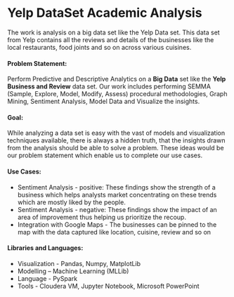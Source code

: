 # Yelp DataSet Academic Analysis
The work is analysis on a big data set like the Yelp Data set. This data set from Yelp contains all the reviews and details of the businesses like the local restaurants, food joints and so on across various cuisines.
#### Problem Statement: 
Perform Predictive and Descriptive Analytics on a **Big Data** set like the **Yelp Business and Review** data set. Our work includes performing SEMMA (Sample, Explore, Model, Modify, Assess) procedural methodologies, Graph Mining, Sentiment Analysis, Model Data and Visualize the insights. 
#### Goal:
While analyzing a data set is easy with the vast of models and visualization techniques available, there is always a hidden truth, that the insights drawn from the analysis should be able to solve a problem. These ideas would be our problem statement which enable us to complete our use cases.
#### Use Cases:
* Sentiment Analysis - positive: These findings show the strength of a business which helps analysts market concentrating on these trends which are mostly liked by the people.
* Sentiment Analysis - negative: These findings show the impact of an area of improvement thus helping us prioritize the recoup.
* Integration with Google Maps - The businesses can be pinned to the map with the data captured like location, cuisine, review and so on
#### Libraries and Languages: 
* Visualization - Pandas, Numpy, MatplotLib
* Modelling – Machine Learning (MLLib)
* Language - PySpark
* Tools - Cloudera VM, Jupyter Notebook, Microsoft PowerPoint
